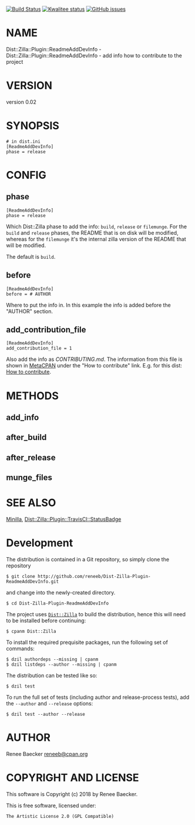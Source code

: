 [![Build Status](https://travis-ci.org/reneeb/Dist-Zilla-Plugin-ReadmeAddDevInfo.svg?branch=master)](https://travis-ci.org/reneeb/Dist-Zilla-Plugin-ReadmeAddDevInfo)
[![Kwalitee status](http://cpants.cpanauthors.org/dist/Dist-Zilla-Plugin-ReadmeAddDevInfo.png)](http://cpants.charsbar.org/dist/overview/Dist-Zilla-Plugin-ReadmeAddDevInfo)
[![GitHub issues](https://img.shields.io/github/issues/reneeb/Dist-Zilla-Plugin-ReadmeAddDevInfo.svg)](https://github.com/reneeb/Dist-Zilla-Plugin-ReadmeAddDevInfo/issues)

# NAME

Dist::Zilla::Plugin::ReadmeAddDevInfo - Dist::Zilla::Plugin::ReadmeAddDevInfo - add info how to contribute to the project

# VERSION

version 0.02

# SYNOPSIS

    # in dist.ini
    [ReadmeAddDevInfo]
    phase = release

# CONFIG

## phase

    [ReadmeAddDevInfo]
    phase = release

Which Dist::Zilla phase to add the info: `build`, `release` or `filemunge`.
For the `build` and `release` phases, the README that is on disk will
be modified, whereas for the `filemunge` it's the internal zilla version of
the README that will be modified.

The default is `build`.

## before

    [ReadmeAddDevInfo]
    before = # AUTHOR

Where to put the info in. In this example the info is added before the
"AUTHOR" section.

## add\_contribution\_file

    [ReadmeAddDevInfo]
    add_contribution_file = 1

Also add the info as _CONTRIBUTING.md_. The information from this file
is shown in [MetaCPAN](https://metacpan.org) under the "How to contribute" link.
E.g. for this dist: [How to contribute](https://metacpan.org/contributing-to/Dist-Zilla-Plugin-ReadmeAddDevInfo).

# METHODS

## add\_info

## after\_build

## after\_release

## munge\_files

# SEE ALSO

[Minilla](https://metacpan.org/pod/Minilla), [Dist::Zilla::Plugin::TravisCI::StatusBadge](https://metacpan.org/pod/Dist::Zilla::Plugin::TravisCI::StatusBadge)



# Development

The distribution is contained in a Git repository, so simply clone the
repository

```
$ git clone http://github.com/reneeb/Dist-Zilla-Plugin-ReadmeAddDevInfo.git
```

and change into the newly-created directory.

```
$ cd Dist-Zilla-Plugin-ReadmeAddDevInfo
```

The project uses [`Dist::Zilla`](https://metacpan.org/pod/Dist::Zilla) to
build the distribution, hence this will need to be installed before
continuing:

```
$ cpanm Dist::Zilla
```

To install the required prequisite packages, run the following set of
commands:

```
$ dzil authordeps --missing | cpanm
$ dzil listdeps --author --missing | cpanm
```

The distribution can be tested like so:

```
$ dzil test
```

To run the full set of tests (including author and release-process tests),
add the `--author` and `--release` options:

```
$ dzil test --author --release
```

# AUTHOR

Renee Baecker <reneeb@cpan.org>

# COPYRIGHT AND LICENSE

This software is Copyright (c) 2018 by Renee Baecker.

This is free software, licensed under:

    The Artistic License 2.0 (GPL Compatible)
